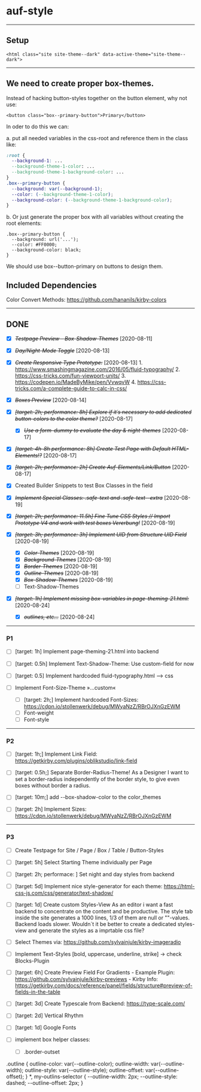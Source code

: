 # auf-style

- - - - - - - - - - - - - - - - - - - - - - - - - - - - - - - - - - - - -

## Setup

```<html class="site site-theme--dark" data-active-theme="site-theme--dark">```
- - - - - - - - - - - - - - - - - - - - - - - - - - - - - - - - - - - - -

## We need to create proper box-themes.

Instead of hacking button-styles together on the button element, why not use:

```<button class="box--primary-button">Primary</button>```

In oder to do this we can:

a. put all needed variables in the css-root and reference them in the class like:

```css
:root {
  --background-1: ...
  --background-theme-1-color: ...
  --background-theme-1-background-color: ...
}
.box--primary-button {
  --background: var(--background-1);
  --color: (--background-theme-1-color);
  --background-color: (--background-theme-1-background-color);
}
```

b. Or just generate the proper box with all variables without creating the root elements:

```
.box--primary-button {
  --background: url('...');
  --color: #FF0000;
  --background-color: black;
}
```

We should use box--button-primary on buttons to design them.

## Included Dependencies

Color Convert Methods:
<https://github.com/hananils/kirby-colors>

- - - - - - - - - - - - - - - - - - - - - - - - - - - - - - - - - - - - -

## DONE

* [X] ~~*Testpage Preview - Box-Shadow-Themes*~~ [2020-08-11]

* [X] ~~*Day/Night-Mode Toggle*~~ [2020-08-13]

* [X] ~~*Create Responsive Type Prototype:*~~ [2020-08-13] 
      1. <https://www.smashingmagazine.com/2016/05/fluid-typography/>
      2. <https://css-tricks.com/fun-viewport-units/>
      3. <https://codepen.io/MadeByMike/pen/VvwqvW>
      4. <https://css-tricks.com/a-complete-guide-to-calc-in-css/>

* [X] ~~*Boxes Preview*~~ [2020-08-14]

* [X] ~~*[target: 2h; performance: 8h] Explore if it´s necessary to add dedicated button-colors to the color theme?*~~ [2020-08-17]
  * [X] ~~*Use a form-dummy to evaluate the day & night-themes*~~ [2020-08-17]

* [X] ~~*[target: 4h-8h performance: 8h] Create Test Page with Default HTML-Elements!?*~~ [2020-08-17]

* [X] ~~*[target: 2h; performance: 2h] Create Auf-Elements/Link/Button*~~ [2020-08-17]

* [x] Created Builder Snippets to test Box Classes in the field

* [X] ~~*Implement Special Classes: .safe-text and .safe-text--extra*~~ [2020-08-19]

* [X] ~~*[target: 2h; performance: 11.5h] Fine Tune CSS Styles // Import Prototype V4 and work with test boxes Vererbung!*~~ [2020-08-19]

* [X] ~~*[target: 3h; performance: 3h] Implement UID from Structure UID Field*~~ [2020-08-19]
    * [X] ~~*Color-Themes*~~ [2020-08-19]
    * [X] ~~*Background-Themes*~~ [2020-08-19]
    * [X] ~~*Border-Themes*~~ [2020-08-19]
    * [X] ~~*Outline-Themes*~~ [2020-08-19]
    * [X] ~~*Box-Shadow-Themes*~~ [2020-08-19]
    * [ ] Text-Shadow-Themes

* [X] ~~*[target: 1h] Implement missing box-variables in page-theming-21.html:*~~ [2020-08-24] 
  * [X] ~~*outlines, etc...*~~ [2020-08-24]

- - - - - - - - - - - - - - - - - - - - - - - - - - - - - - - - - - - - -

### P1

* [ ] [target: 1h] Implement page-theming-21.html into backend

* [ ] [target: 0.5h] Implement Text-Shadow-Theme: Use custom-field for now

* [ ] [target: 0.5] Implement hardcoded fluid-typography.html --> css

* [ ] Implement Font-Size-Theme »...custom«
  
  * [ ] [target: 2h;] Implement hardcoded Font-Sizes: <https://cdpn.io/stollenwerk/debug/MWyaNzZ/RBrOJXnGzEWM>
  * [ ] Font-weight
  * [ ] Font-style

- - - - - - - - - - - - - - - - - - - - - - - - - - - - - - - - - - - - -

### P2

* [ ] [target: 1h;] Implement Link Field: https://getkirby.com/plugins/oblikstudio/link-field

* [ ] [target: 0.5h;] Separate Border-Radius-Theme! As a Designer I want to set a border-radius independently of the border style, to give even boxes without border a radius.

* [ ] [target: 10m;] add --box-shadow-color to the color_themes


* [ ] [target: 2h] Implement Sizes: <https://cdpn.io/stollenwerk/debug/MWyaNzZ/RBrOJXnGzEWM>

- - - - - - - - - - - - - - - - - - - - - - - - - - - - - - - - - - - - -

### P3

* [ ] Create Testpage for Site / Page / Box / Table / Button-Styles

* [ ] [target: 5h] Select Starting Theme individually per Page

* [ ] [target: 2h; performace: ] Set night and day styles from backend

* [ ] [target: 5d] Implement nice style-generator for each theme: https://html-css-js.com/css/generator/text-shadow/

* [ ] [target: 1d] Create custom Styles-View
As an editor i want a fast backend to concentrate on the content and be productive. The style tab inside the site generates a 1000 lines, 1/3 of them are null or ""-values. Backend loads slower. Wouldn´t it be better to create a dedicated styles-view and generate the styles as a imprtable css file?

* [ ] Select Themes via: https://github.com/sylvainjule/kirby-imageradio

* [ ] Implement Text-Styles [bold, uppercase, underline, strike] -> check Blocks-Plugin

* [ ] [target: 6h] Create Preview Field For Gradients
      - Example Plugin: <https://github.com/sylvainjule/kirby-previews>
      - Kirby Info: <https://getkirby.com/docs/reference/panel/fields/structure#preview-of-fields-in-the-table>

* [ ] [target: 3d] Create Typescale from Backend: <https://type-scale.com/>

* [ ] [target: 2d] Vertical Rhythm

* [ ] [target: 1d] Google Fonts

* [ ] implement box helper classes:
  * [ ] .border-outset

.outline {
  outline-color: var(--outline-color);
  outline-width: var(--outline-width);
  outline-style: var(--outline-style);
  outline-offset: var(--outline-offset);
}
*, my-outlins-selector {
  --outline-width: 2px;
  --outline-style: dashed;
  --outline-offset: 2px;
}